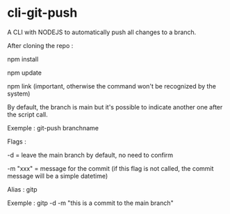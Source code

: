 # cli-git-push

A CLI with NODEJS to automatically push all changes to a branch.

After cloning the repo :

npm install

npm update

npm link (important, otherwise the command won't be recognized by the system)



By default, the branch is main but it's possible to indicate another one after the script call.


Exemple : git-push branchname


Flags :

-d = leave the main branch by default, no need to confirm

-m "xxx" = message for the commit (if this flag is not called, the commit message will be a simple datetime)


Alias : gitp

Exemple : gitp -d -m "this is a commit to the main branch"
